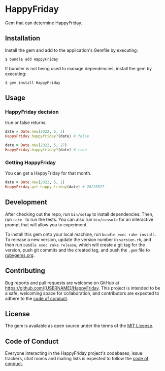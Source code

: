 # HappyFriday

Gem that can determine HappyFriday.

## Installation

Install the gem and add to the application's Gemfile by executing:

    $ bundle add HappyFriday

If bundler is not being used to manage dependencies, install the gem by executing:

    $ gem install HappyFriday

## Usage

### HappyFriday decision
true or false returns.
```rb
date = Date.new(2022, 5, 3)
HappyFriday.happyfriday?(date) # false

date = Date.new(2022, 5, 27)
HappyFriday.happyfriday?(date) # true
```

### Getting HappyFriday
You can get a HappyFriday for that month.
```rb
date = Date.new(2022, 5, 1)
HappyFriday.get_happy_friday(date) # 20220527
```

## Development

After checking out the repo, run `bin/setup` to install dependencies. Then, run `rake ` to run the tests. You can also run `bin/console` for an interactive prompt that will allow you to experiment.

To install this gem onto your local machine, run `bundle exec rake install`. To release a new version, update the version number in `version.rb`, and then run `bundle exec rake release`, which will create a git tag for the version, push git commits and the created tag, and push the `.gem` file to [rubygems.org](https://rubygems.org).

## Contributing

Bug reports and pull requests are welcome on GitHub at https://github.com/[USERNAME]/HappyFriday. This project is intended to be a safe, welcoming space for collaboration, and contributors are expected to adhere to the [code of conduct](https://github.com/[USERNAME]/HappyFriday/blob/master/CODE_OF_CONDUCT.md).

## License

The gem is available as open source under the terms of the [MIT License](https://opensource.org/licenses/MIT).

## Code of Conduct

Everyone interacting in the HappyFriday project's codebases, issue trackers, chat rooms and mailing lists is expected to follow the [code of conduct](https://github.com/[USERNAME]/HappyFriday/blob/master/CODE_OF_CONDUCT.md).
